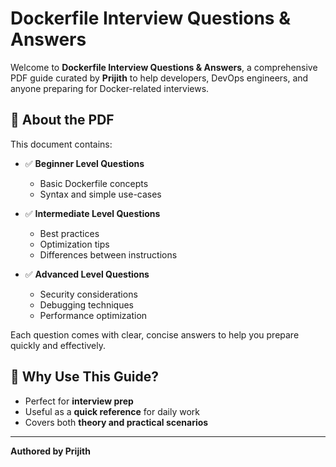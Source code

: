 # Dockerfile Interview Questions & Answers

Welcome to **Dockerfile Interview Questions & Answers**, a comprehensive PDF guide curated by **Prijith** to help developers, DevOps engineers, and anyone preparing for Docker-related interviews.

## 📄 About the PDF

This document contains:

- ✅ **Beginner Level Questions**
  - Basic Dockerfile concepts
  - Syntax and simple use-cases

- ✅ **Intermediate Level Questions**
  - Best practices
  - Optimization tips
  - Differences between instructions

- ✅ **Advanced Level Questions**
  - Security considerations
  - Debugging techniques
  - Performance optimization

Each question comes with clear, concise answers to help you prepare quickly and effectively.

## 🚀 Why Use This Guide?

- Perfect for **interview prep**
- Useful as a **quick reference** for daily work
- Covers both **theory and practical scenarios**

---

**Authored by Prijith**
